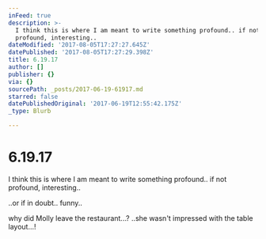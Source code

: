 ```yaml
---
inFeed: true
description: >-
  I think this is where I am meant to write something profound.. if not
  profound, interesting..
dateModified: '2017-08-05T17:27:27.645Z'
datePublished: '2017-08-05T17:27:29.398Z'
title: 6.19.17
author: []
publisher: {}
via: {}
sourcePath: _posts/2017-06-19-61917.md
starred: false
datePublishedOriginal: '2017-06-19T12:55:42.175Z'
_type: Blurb

---
```

# 6.19.17

I think this is where I am meant to write something profound.. if not profound, interesting..

..or if in doubt.. funny..

why did Molly leave the restaurant...? ..she wasn't impressed with the table layout...!